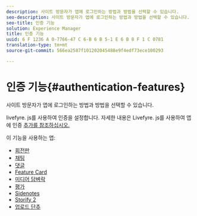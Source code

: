 ```yaml
---
description: 사이트 방문자가 앱에 로그인하는 방법과 방법을 선택할 수 있습니다.
seo-description: 사이트 방문자가 앱에 로그인하는 방법과 방법을 선택할 수 있습니다.
seo-title: 인증 기능
solution: Experience Manager
title: 인증 기능
uuid: 6 F 1236 A 0-7766-47 C 6-B 6 B 5-1 E 6 B 8 F 1 C 0781
translation-type: tm+mt
source-git-commit: 566ea2587f101202045488e9f4edf73ece100293

---
```



# 인증 기능{#authentication-features}

사이트 방문자가 앱에 로그인하는 방법과 방법을 선택할 수 있습니다.

livefyre. js를 사용하여 인증을 설정합니다. 자세한 내용은 Livefyre. js를 사용하여 앱에 인증 [추가를 참조하십시오.](/help/implementation/c-getting-started/c-implementation-process/c-using-livefyre.js-to-create-customize-and-use-apps-on-your-site.md)

이 기능을 사용하는 앱:

* [회전판](../c-about-apps/c-carousel-app/c-carousel-app.md#c_carousel_app)
* [채팅](../c-about-apps/c-chat-app/c-chat-app.md#c_chat_app)
* [댓글](/help/using/c-about-apps/c-comments/c-comments.md)
* [Feature Card](../c-about-apps/c-feature-card-app/c-feature-card-app.md#c_feature_card_app)
* [미디어 담벼락](../c-about-apps/c-media-wall-app/c-media-wall-app.md#c_media_wall_app)
* [평가](../c-about-apps/c-reviews-app/c-reviews-app.md#c_reviews_app)
* [Sidenotes](../c-about-apps/c-sidenotes-app/c-sidenotes-app.md#c_sidenotes_app)
* [Storify 2](../c-about-apps/c-storify2/c-storify2.md#c_storify2)
* [업로드 단추](../c-about-apps/c-upload-button-app/c-upload-button-app.md#c_upload_button_app)

